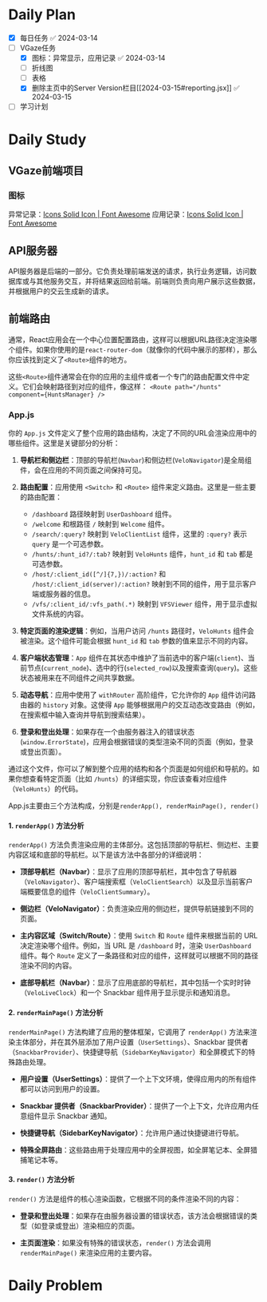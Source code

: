 # Daily Plan
- [x] 每日任务 ✅ 2024-03-14
- [ ] VGaze任务
	- [x] 图标：异常显示，应用记录 ✅ 2024-03-14
	- [ ] 折线图
	- [ ] 表格
	- [x] 删除主页中的Server Version栏目[[2024-03-15#reporting.jsx]] ✅ 2024-03-15
- [ ] 学习计划
# Daily Study
## VGaze前端项目
### 图标
异常记录：[Icons Solid Icon | Font Awesome](https://fontawesome.com/v6/icons/circle-exclamation?f=classic&s=solid)
应用记录：[Icons Solid Icon | Font Awesome](https://fontawesome.com/v6/icons/desktop?f=classic&s=solid)
## API服务器
API服务器是后端的一部分。它负责处理前端发送的请求，执行业务逻辑，访问数据库或与其他服务交互，并将结果返回给前端。前端则负责向用户展示这些数据，并根据用户的交云生成新的请求。
## 前端路由
通常，React应用会在一个中心位置配置路由，这样可以根据URL路径决定渲染哪个组件。如果你使用的是`react-router-dom`（就像你的代码中展示的那样），那么你应该找到定义了`<Route>`组件的地方。

这些`<Route>`组件通常会在你的应用的主组件或者一个专门的路由配置文件中定义。它们会映射路径到对应的组件，像这样：
`<Route path="/hunts" component={HuntsManager} />`
### App.js
你的 `App.js` 文件定义了整个应用的路由结构，决定了不同的URL会渲染应用中的哪些组件。这里是关键部分的分析：

1. **导航栏和侧边栏**：顶部的导航栏(`Navbar`)和侧边栏(`VeloNavigator`)是全局组件，会在应用的不同页面之间保持可见。
    
2. **路由配置**：应用使用 `<Switch>` 和 `<Route>` 组件来定义路由。这里是一些主要的路由配置：
    
    - `/dashboard` 路径映射到 `UserDashboard` 组件。
    - `/welcome` 和根路径 `/` 映射到 `Welcome` 组件。
    - `/search/:query?` 映射到 `VeloClientList` 组件，这里的 `:query?` 表示 `query` 是一个可选参数。
    - `/hunts/:hunt_id?/:tab?` 映射到 `VeloHunts` 组件，`hunt_id` 和 `tab` 都是可选参数。
    - `/host/:client_id([^/]{7,})/:action?` 和 `/host/:client_id(server)/:action?` 映射到不同的组件，用于显示客户端或服务器的信息。
    - `/vfs/:client_id/:vfs_path(.*)` 映射到 `VFSViewer` 组件，用于显示虚拟文件系统的内容。
3. **特定页面的渲染逻辑**：例如，当用户访问 `/hunts` 路径时，`VeloHunts` 组件会被渲染。这个组件可能会根据 `hunt_id` 和 `tab` 参数的值来显示不同的内容。
    
4. **客户端状态管理**：`App` 组件在其状态中维护了当前选中的客户端(`client`)、当前节点(`current_node`)、选中的行(`selected_row`)以及搜索查询(`query`)。这些状态被用来在不同组件之间共享数据。
    
5. **动态导航**：应用中使用了 `withRouter` 高阶组件，它允许你的 `App` 组件访问路由器的 `history` 对象。这使得 `App` 能够根据用户的交互动态改变路由（例如，在搜索框中输入查询并导航到搜索结果）。
    
6. **登录和登出处理**：如果存在一个由服务器注入的错误状态(`window.ErrorState`)，应用会根据错误的类型渲染不同的页面（例如，登录或登出页面）。
    

通过这个文件，你可以了解到整个应用的结构和各个页面是如何组织和导航的。如果你想查看特定页面（比如 `/hunts`）的详细实现，你应该查看对应组件（`VeloHunts`）的代码。

App.js主要由三个方法构成，分别是`renderApp(), renderMainPage(), render()`

#### 1. `renderApp()` 方法分析

`renderApp()` 方法负责渲染应用的主体部分。这包括顶部的导航栏、侧边栏、主要内容区域和底部的导航栏。以下是该方法中各部分的详细说明：

- **顶部导航栏（Navbar）**：显示了应用的顶部导航栏，其中包含了导航器（`VeloNavigator`）、客户端搜索框（`VeloClientSearch`）以及显示当前客户端概要信息的组件（`VeloClientSummary`）。
    
- **侧边栏（VeloNavigator）**：负责渲染应用的侧边栏，提供导航链接到不同的页面。
    
- **主内容区域（Switch/Route）**：使用 `Switch` 和 `Route` 组件来根据当前的 URL 决定渲染哪个组件。例如，当 URL 是 `/dashboard` 时，渲染 `UserDashboard` 组件。每个 `Route` 定义了一条路径和对应的组件，这样就可以根据不同的路径渲染不同的内容。
    
- **底部导航栏（Navbar）**：显示了应用底部的导航栏，其中包括一个实时时钟（`VeloLiveClock`）和一个 Snackbar 组件用于显示提示和通知消息。
    

#### 2. `renderMainPage()` 方法分析

`renderMainPage()` 方法构建了应用的整体框架，它调用了 `renderApp()` 方法来渲染主体部分，并在其外层添加了用户设置（`UserSettings`）、Snackbar 提供者（`SnackbarProvider`）、快捷键导航（`SidebarKeyNavigator`）和全屏模式下的特殊路由处理。

- **用户设置（UserSettings）**：提供了一个上下文环境，使得应用内的所有组件都可以访问到用户的设置。
    
- **Snackbar 提供者（SnackbarProvider）**：提供了一个上下文，允许应用内任意组件显示 Snackbar 通知。
    
- **快捷键导航（SidebarKeyNavigator）**：允许用户通过快捷键进行导航。
    
- **特殊全屏路由**：这些路由用于处理应用中的全屏视图，如全屏笔记本、全屏猎捕笔记本等。
    

#### 3. `render()` 方法分析

`render()` 方法是组件的核心渲染函数，它根据不同的条件渲染不同的内容：

- **登录和登出处理**：如果存在由服务器设置的错误状态，该方法会根据错误的类型（如登录或登出）渲染相应的页面。
    
- **主页面渲染**：如果没有特殊的错误状态，`render()` 方法会调用 `renderMainPage()` 来渲染应用的主要内容。
# Daily Problem